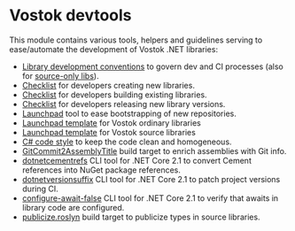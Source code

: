 # Vostok devtools

This module contains various tools, helpers and guidelines serving to ease/automate the development of Vostok .NET libraries:

* [Library development conventions](library-dev-conventions/conventions.md) to govern dev and CI processes (also for [source-only libs](library-dev-conventions/src-libs-conventions.md)).
* [Checklist](library-dev-conventions/how-to-create-new-library.md) for developers creating new libraries.
* [Checklist](library-dev-conventions/how-to-build-a-library.md) for developers building existing libraries.
* [Checklist](library-dev-conventions/how-to-release-a-library.md) for developers releasing new library versions.
* [Launchpad](launchpad) tool to ease bootstrapping of new repositories.
* [Launchpad template](launchpad-templates/library-ordinary) for Vostok ordinary libraries
* [Launchpad template](launchpad-templates/library-source) for Vostok source libraries
* [C# code style](code-style-csharp) to keep the code clean and homogeneous.
* [GitCommit2AssemblyTitle](git-commit-to-assembly-title) build target to enrich assemblies with Git info.
* [dotnetcementrefs](dotnetcementrefs) CLI tool for .NET Core 2.1 to convert Cement references into NuGet package references.
* [dotnetversionsuffix](dotnetversionsuffix) CLI tool for .NET Core 2.1 to patch project versions during CI.
* [configure-await-false](configure-await-false) CLI tool for .NET Core 2.1 to verify that awaits in library code are configured.
* [publicize.roslyn](publicize.roslyn) build target to publicize types in source libraries.
